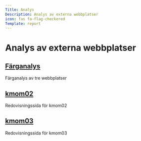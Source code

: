 ```yaml
---
Title: Analys
Description: Analys av externa webbplatser
icon: fas fa-flag-checkered
Template: report
---
```


# Analys av externa webbplatser

<div class="kmom-grid-box">
    <a href="analysis/sub/01_colors"><h2>Färganalys</h2></a>
    <p>Färganalys av tre webbplatser</p>
    <div class="arrow"><a href="analysis/sub/01_colors"><i class="fas fa-arrow-circle-right"></i></a></div>
</div>
<div class="kmom-grid-box">
    <a href="analysis/sub/"><h2>kmom02</h2></a>
    <p>Redovisningssida för kmom02</p>
    <div class="arrow"><a href="analysis/sub/"><i class="fas fa-arrow-circle-right"></i></a></div>
</div>
<div class="kmom-grid-box">
    <a href="analysis/sub/"><h2>kmom03</h2></a>
    <p>Redovisningssida för kmom03</p>
    <div class="arrow"><a href="analysis/sub/"><i class="fas fa-arrow-circle-right"></i></a></div>
</div>
